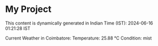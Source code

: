 # My Project

This content is dynamically generated in Indian Time (IST): 2024-06-16 01:21:28 IST


Current Weather in Coimbatore:
Temperature: 25.88 °C
Condition: mist

